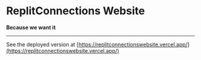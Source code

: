 # ReplitConnections Website
**Because we want it**

----
See the deployed version at [https://replitconnectionswebsite.vercel.app/](https://replitconnectionswebsite.vercel.app/)

